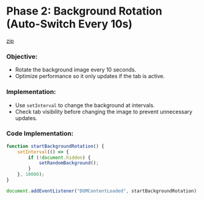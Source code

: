 # **Phase 2: Background Rotation (Auto-Switch Every 10s)**
[zip](https://github.com/mattwydra/newtab-background/blob/main/v2/ext2-1.zip)

### **Objective:**
- Rotate the background image every 10 seconds.
- Optimize performance so it only updates if the tab is active.

### **Implementation:**
- Use `setInterval` to change the background at intervals.
- Check tab visibility before changing the image to prevent unnecessary updates.

### **Code Implementation:**
```javascript
function startBackgroundRotation() {
    setInterval(() => {
        if (!document.hidden) {
            setRandomBackground();
        }
    }, 10000);
}

document.addEventListener("DOMContentLoaded", startBackgroundRotation);
```
